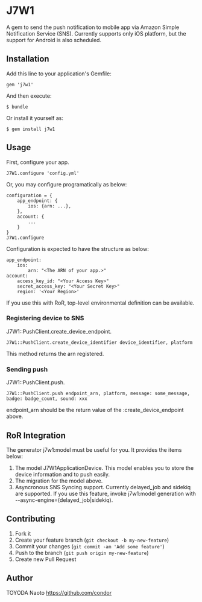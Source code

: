 # J7W1

A gem to send the push notification to mobile app via Amazon Simple Notification Service (SNS). Currently supports only iOS platform, but the support for Android is also scheduled.

## Installation

Add this line to your application's Gemfile:

    gem 'j7w1'

And then execute:

    $ bundle

Or install it yourself as:

    $ gem install j7w1

## Usage

First, configure your app.

    J7W1.configure 'config.yml'

Or, you may configure programatically as below:

    configuration = {
        app_endpoint: {
            ios: {arn: ...},
        },
        account: {
            ...
        }
    }
    J7W1.configure 

Configuration is expected to have the structure as below:

    app_endpoint:
        ios:
            arn: "<The ARN of your app.>"
    account:
        access_key_id: "<Your Access Key>"
        secret_access_key: "<Your Secret Key>"
        region: '<Your Region>'


If you use this with RoR, top-level environmental definition can be available.

### Registering device to SNS

J7W1::PushClient.create_device_endpoint.

    J7W1::PushClient.create_device_identifier device_identifier, platform

This method returns the arn registered.

### Sending push

J7W1::PushClient.push.

    J7W1::PushClient.push endpoint_arn, platform, message: some_message, badge: badge_count, sound: xxx

endpoint_arn should be the return value of the :create_device_endpoint above.

## RoR Integration

The generator j7w1:model must be useful for you. It provides the items below:

1. The model J7W1ApplicationDevice. This model enables you to store the device information and to push easily.
2. The migration for the model above.
3. Asyncronous SNS Syncing support. Currently delayed_job and sidekiq are supported. If you use this feature, invoke j7w1:model generation with --async-engine=(delayed_job|sidekiq).

## Contributing

1. Fork it
2. Create your feature branch (`git checkout -b my-new-feature`)
3. Commit your changes (`git commit -am 'Add some feature'`)
4. Push to the branch (`git push origin my-new-feature`)
5. Create new Pull Request

## Author

TOYODA Naoto https://github.com/condor